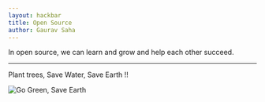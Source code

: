```yaml
---
layout: hackbar
title: Open Source
author: Gaurav Saha
---
```


In open source, we can learn and grow and help each other succeed.

---

Plant trees, Save Water, Save Earth !!

![Go Green, Save Earth]({{site.baseurl}}/assets/images/Gaurav_Saha.jpg)